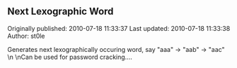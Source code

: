 ## Next Lexographic Word 

Originally published: 2010-07-18 11:33:37
Last updated: 2010-07-18 11:33:38
Author: st0le 

Generates next lexographically occuring word, say "aaa" -> "aab" -> "aac"\n\nCan be used for password cracking....